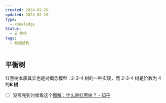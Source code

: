 ```yaml
---
created: 2024-02-20
updated: 2024-02-20
Type:
  - knowledge
Status:
  - ⌛️ 等待
tags:
  - 数据结构
---
```

## 平衡树
红黑树本质其实也是对概念模型 : 2-3-4 树的一种实现，而 2-3-4 树是阶数为 4 的**B 树** 
- [ ] 没写完到时候看这个[图解：什么是红黑树？ - 知乎](https://zhuanlan.zhihu.com/p/273829162)